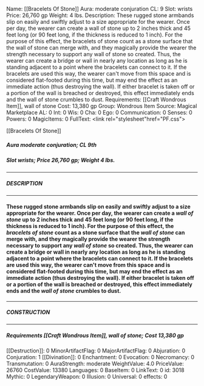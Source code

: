 Name: [[Bracelets Of Stone]]
Aura: moderate conjuration
CL: 9
Slot: wrists
Price: 26,760 gp
Weight: 4 lbs.
Description: These rugged stone armbands slip on easily and swiftly adjust to a size appropriate for the wearer. Once per day, the wearer can create a wall of stone up to 2 inches thick and 45 feet long (or 90 feet long, if the thickness is reduced to 1 inch). For the purpose of this effect, the bracelets of stone count as a stone surface that the wall of stone can merge with, and they magically provide the wearer the strength necessary to support any wall of stone so created. Thus, the wearer can create a bridge or wall in nearly any location as long as he is standing adjacent to a point where the bracelets can connect to it. If the bracelets are used this way, the wearer can't move from this space and is considered flat-footed during this time, but may end the effect as an immediate action (thus destroying the wall). If either bracelet is taken off or a portion of the wall is breached or destroyed, this effect immediately ends and the wall of stone crumbles to dust.
Requirements: [[Craft Wondrous Item]], wall of stone
Cost: 13,380 gp
Group: Wondrous Item
Source: Magical Marketplace
AL: 0
Int: 0
Wis: 0
Cha: 0
Ego: 0
Communication: 0
Senses: 0
Powers: 0
MagicItems: 0
FullText: <link rel="stylesheet"href="PF.css"><div class="heading"><p class="alignleft">[[Bracelets Of Stone]]</p><div style="clear: both;"></div></div><div><h5><b>Aura </b>moderate conjuration; <b>CL </b>9th</h5><h5><b>Slot </b>wrists; <b>Price </b>26,760 gp; <b>Weight </b>4 lbs.</h5></div><hr/><div><h5><b>DESCRIPTION</b></h5></div><hr/><div><h4><p>These rugged stone armbands slip on easily and swiftly adjust to a size appropriate for the wearer. Once per day, the wearer can create a <i>wall of stone</i> up to 2 inches thick and 45 feet long (or 90 feet long, if the thickness is reduced to 1 inch). For the purpose of this effect, the <i>bracelets of stone</i> count as a stone surface that the <i>wall of stone</i> can merge with, and they magically provide the wearer the strength necessary to support any <i>wall of stone</i> so created. Thus, the wearer can create a bridge or wall in nearly any location as long as he is standing adjacent to a point where the bracelets can connect to it. If the bracelets are used this way, the wearer can't move from this space and is considered flat-footed during this time, but may end the effect as an immediate action (thus destroying the wall). If either bracelet is taken off or a portion of the wall is breached or destroyed, this effect immediately ends and the <i>wall of stone</i> crumbles to dust.</p></h4></div><hr/><div><h5><b>CONSTRUCTION</b></h5></div><hr/><div><h5><b>Requirements </b>[[Craft Wondrous Item]], <i>wall of stone</i>; <b>Cost </b>13,380 gp</h5></div>
[[Destruction]]: 0
MinorArtifactFlag: 0
MajorArtifactFlag: 0
Abjuration: 0
Conjuration: 1
[[Divination]]: 0
Enchantment: 0
Evocation: 0
Necromancy: 0
Transmutation: 0
AuraStrength: moderate
WeightValue: 4.0
PriceValue: 26760
CostValue: 13380
Languages: 0
BaseItem: 0
LinkText: 0
id: 3018
Mythic: 0
LegendaryWeapon: 0
Illusion: 0
Universal: 0
effects: 0
